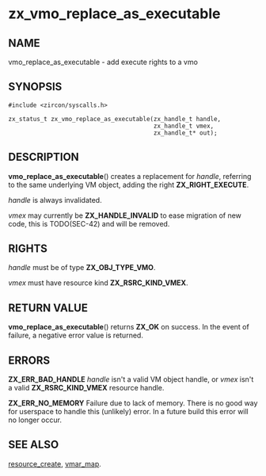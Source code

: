 # zx_vmo_replace_as_executable

## NAME

<!-- Updated by update-docs-from-abigen, do not edit. -->

vmo_replace_as_executable - add execute rights to a vmo

## SYNOPSIS

<!-- Updated by update-docs-from-abigen, do not edit. -->

```
#include <zircon/syscalls.h>

zx_status_t zx_vmo_replace_as_executable(zx_handle_t handle,
                                         zx_handle_t vmex,
                                         zx_handle_t* out);
```

## DESCRIPTION

**vmo_replace_as_executable**() creates a replacement for *handle*, referring
to the same underlying VM object, adding the right **ZX_RIGHT_EXECUTE**.

*handle* is always invalidated.

*vmex* may currently be **ZX_HANDLE_INVALID** to ease migration of new code,
this is TODO(SEC-42) and will be removed.

## RIGHTS

<!-- Updated by update-docs-from-abigen, do not edit. -->

*handle* must be of type **ZX_OBJ_TYPE_VMO**.

*vmex* must have resource kind **ZX_RSRC_KIND_VMEX**.

## RETURN VALUE

**vmo_replace_as_executable**() returns **ZX_OK** on success. In the event
of failure, a negative error value is returned.

## ERRORS

**ZX_ERR_BAD_HANDLE**  *handle* isn't a valid VM object handle, or
*vmex* isn't a valid **ZX_RSRC_KIND_VMEX** resource handle.

**ZX_ERR_NO_MEMORY**  Failure due to lack of memory.
There is no good way for userspace to handle this (unlikely) error.
In a future build this error will no longer occur.

## SEE ALSO

[resource_create](resource_create.md),
[vmar_map](vmar_map.md).
